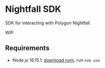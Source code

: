 # Nightfall SDK

SDK for interacting with Polygon Nightfall.

WIP.

## Requirements

- Node.js 16.15.1: [download nvm](https://github.com/nvm-sh/nvm), run `nvm use`

